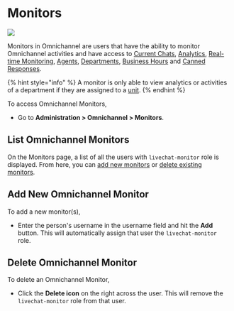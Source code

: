 # Monitors

![](<../../.gitbook/assets/2021-06-10\_22-31-38 (3) (3) (3) (3) (3) (3) (3) (3) (3) (2) (3) (1) (1) (1) (1) (2) (1) (1) (1) (1) (1) (1) (4) (1) (1) (1) (1) (1) (10) (10).jpg>)

Monitors in Omnichannel are users that have the ability to monitor Omnichannel activities and have access to [Current Chats](current-chats.md), [Analytics](analytics.md), [Real-time Monitoring](real-time-monitoring.md), [Agents](agents.md), [Departments](departments.md), [Business Hours](business-hours.md) and [Canned Responses](canned-responses/).

{% hint style="info" %}
A monitor is only able to view analytics or activities of a department if they are assigned to a [unit](units.md).
{% endhint %}

To access Omnichannel Monitors,

* Go to **Administration > Omnichannel > Monitors**.

## List Omnichannel Monitors

On the Monitors page, a list of all the users with `livechat-monitor` role is displayed. From here, you can [add new monitors](monitors.md#2.-add-new-omnichannel-monitor) or [delete existing monitors](monitors.md#3.-delete-omnichannel-monitor).

## Add New Omnichannel Monitor

To add a new monitor(s),

* Enter the person's username in the username field and hit the **Add** button. This will automatically assign that user the `livechat-monitor` role.

## Delete Omnichannel Monitor

To delete an Omnichannel Monitor,

* Click the **Delete icon** on the right across the user. This will remove the `livechat-monitor` role from that user.

